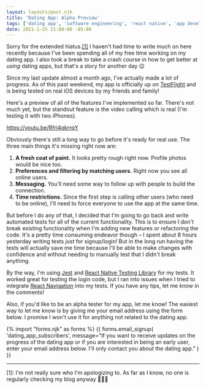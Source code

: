 ```yaml
---
layout: layouts/post.njk
title: 'Dating App: Alpha Preview'
tags: ['dating app', 'software engineering', 'react native', 'app development']
date: 2021-1-25 21:00:00 -05:00
---
```


Sorry for the extended hiatus.<a href="#footnote-1" class="footnote">[1]</a>
I haven't had time to write much on here recently because I've been spending
all of my free time working on my dating app. I also took a break to take
a crash course in how to get better at _using_ dating apps, but that's a story
for another day 😉

Since my last update almost a month ago, I've actually made a lot of progress.
As of this past weekend, my app is officially up on
[TestFlight](https://testflight.apple.com) and is being
tested on real iOS devices by my friends and family!

Here's a preview of all of the features I've implemented so far.
There's not much yet, but the standout feature is the video calling
which is real (I'm testing it with two iPhones).

https://youtu.be/Rfri4qkrrqY

Obviously there's still a long way to go before it's ready for real use.
The three main things it's missing right now are:

1. **A fresh coat of paint.** It looks pretty rough right now.
   Profile photos would be nice too.
1. **Preferences and filtering by matching users.** Right now you see all online users.
1. **Messaging.** You'll need some way to follow up with people to build the connection.
1. **Time restrictions.** Since the first step is calling other users
   (who need to be online), I'll need to force everyone to use the app at the same time.

But before I do any of that, I decided that I'm going to go back and write automated
tests for all of the current functionality. This is to ensure I don't break existing
functionality when I'm adding new features or refactoring the code. It's a pretty
time consuming endeavor though – I spent about 8 hours yesterday writing tests
_just_ for signup/login! But in the long run having the tests will actually save
me time because I'll be able to make changes with confidence and without needing to
manually test that I didn't break anything.

By the way, I'm using [Jest](https://jestjs.io) and
[React Native Testing Library](https://callstack.github.io/react-native-testing-library/)
for my tests. It worked great for testing the login code, but I ran into issues
when I tried to integrate [React Navigation](https://reactnavigation.org)
into my tests. If you have any tips, let me know in the comments!

Also, if you'd like to be an alpha tester for my app, let me know!
The easiest way to let me know is by giving me your email address using the
form below. I promise I won't use it for anything not related to the dating app.

{% import "forms.njk" as forms %}
{{
    forms.email_signup(
        'dating_app_subscribers',
        message="If you want to receive updates on the progress of the dating app or if you are interested in being an early user, enter your email address below. I'll only contact you about the dating app."
    )
}}

---

<p id="footnote-1">
[1]: I'm not really sure who I'm apologizing to. As far as I know,
     no one is regularly checking my blog anyway 🤷🏼‍♂️
</p>
